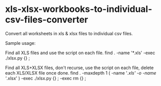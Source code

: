 xls-xlsx-workbooks-to-individual-csv-files-converter
====================================================

Convert all worksheets in xls &amp; xlsx files to individual csv files. 


Sample usage:

Find all XLS files and use the script on each file.
    find . -name '*.xls' -exec ./xlsx.py {}  \;


Find all XLS+XLSX files, don't recurse, use the script on each file, delete each XLS/XLSX file once done.
    find . -maxdepth 1  \( -name '*.xls' -o -name '*.xlsx' \) -exec ./xlsx.py {} \; -exec rm  {} \;
